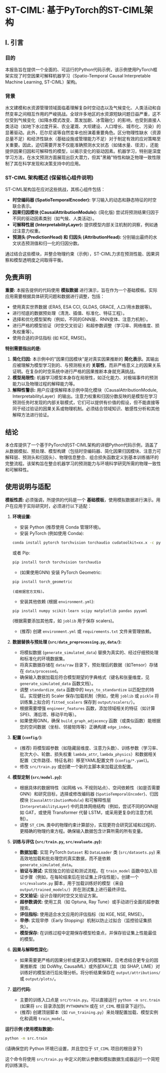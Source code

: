 # ST-CIML: 基于PyTorch的ST-CIML架构

## I. 引言

### 目的
本报告旨在提供一个全面的、可运行的Python代码示例，该示例使用PyTorch框架实现了时空因果可解释机器学习（Spatio-Temporal Causal Interpretable Machine Learning, ST-CIML）架构。

### 背景
水文建模和水资源管理领域面临着理解复杂时空动态以及气候变化、人类活动和自然变率之间相互作用的严峻挑战。全球许多地区的水资源短缺问题日益严重，这不仅受到气候变化（如降水模式改变、蒸发加剧、冰雪融化）的影响，也受到直接人类活动（如地下水过度开采、农业灌溉、大坝建设、人口增长、城市化、污染）的显著驱动。此外，厄尔尼诺等自然变率也扮演着重要角色。区分物理性缺水（资源总量不足）和经济性缺水（基础设施或管理能力不足）对于制定有效的应对策略至关重要。因此，迫切需要开发不仅能准确预测水文状态（如储水量、径流），还能提供因果归因和可解释性的模型，以揭示变化的驱动因素。机器学习，特别是深度学习方法，在水文预测方面展现出巨大潜力，但其"黑箱"特性和缺乏物理一致性限制了其在科学发现和决策支持中的应用。

### ST-CIML 架构概述 (保留核心组件说明)

ST-CIML架构旨在应对这些挑战，其核心组件包括：

*   **时空编码器 (SpatioTemporalEncoder):** 学习输入的动态和静态特征的时空联合表示。
*   **因果归因模块 (CausalAttributionModule):** (简化版) 尝试将预测结果归因于不同的驱动因素类别（如气候、人类活动）。
*   **可解释性层 (InterpretabilityLayer):** 提供模型内部关注机制的洞察，例如通过注意力权重。
*   **预测头 (PredictionHead) 和 归因头 (AttributionHead):** 分别输出最终的水文状态预测值和归一化的归因分数。

通过结合这些模块，并整合物理约束（示例），ST-CIML力求在预测性能、因果洞察和模型透明度之间取得平衡。

## 免责声明

**重要:** 本报告提供的代码使用 **模拟数据** 进行演示，旨在作为一个基础模板。实际应用需要根据具体研究问题和数据进行调整，包括：

*   使用真实世界数据 (ERA5, ESA CCI, GLDAS, GRACE, 人口/用水数据等)。
*   进行彻底的数据预处理（清洗、插值、标准化、特征工程）。
*   选择和优化模型架构（例如，不同的GNN层、RNN变体、注意力机制）。
*   进行严格的模型验证（时空交叉验证）和超参数调整（学习率、网络维度、损失权重等）。
*   使用合适的评估指标 (如 KGE, RMSE)。

**特别需要指出的是:**

1.  **简化归因:** 本示例中的"因果归因模块"是对真实因果推断的 **简化表示**。其输出应被理解为模型学习到的、与预测相关的 **关联性**，而非严格意义上的因果关系证明。在复杂的时空系统中进行严格的因果推断本身就充满挑战。
2.  **模型局限性:** 机器学习模型本身存在局限性，如泛化能力、对极端事件的预测能力以及物理过程的解释能力等。
3.  **解释性警示:** 用户应谨慎解释本示例中简化模块（CausalAttributionModule, InterpretabilityLayer）的输出。注意力权重和归因分数反映的是模型在学习预测任务时发现的内部关联模式，它们可以提供有价值的假设，但不能直接等同于经过验证的因果关系或物理机制。必须结合领域知识、敏感性分析和其他解释方法进行验证。

## 结论

本仓库提供了一个基于PyTorch的ST-CIML架构的详细Python代码示例，涵盖了从数据模拟、预处理、模型构建（包括时空编码器、简化因果归因模块、注意力可解释层、预测头和归因头）、物理信息整合、组合损失函数定义到基本训练循环的完整流程。该架构旨在整合机器学习的预测能力与环境科学研究所需的物理一致性和可解释性。

## 使用说明与适配

**模板性质:** 必须强调，所提供的代码是一个 **基础模板**，使用模拟数据进行演示。用户在应用于实际研究时，必须进行以下适配：

1.  **环境设置:**
    *   安装 Python (推荐使用 Conda 管理环境)。
    *   安装 PyTorch (例如使用 Conda):
       ```bash
       conda install pytorch torchvision torchaudio cudatoolkit=xx.x -c pytorch
       ```
       或者 Pip:
       ```bash
       pip install torch torchvision torchaudio
       ```
    *   (如果使用GNN) 安装 PyTorch Geometric:
       ```bash
       pip install torch_geometric
       ```
        (或根据官方文档)。
    *   安装其他依赖 (根据 `environment.yml`):
       ```bash
       pip install numpy scikit-learn scipy matplotlib pandas pyyaml
       ```
       (根据需要添加其他库，如 `joblib` 用于保存 scalers)。
    *   (推荐) 创建 `environment.yml` 或 `requirements.txt` 文件来管理依赖。

2.  **数据替换与预处理 (`src/data_preprocessing.py`, `data/`):**
    *   将模拟数据 (`generate_simulated_data`) 替换为真实的、经过仔细预处理和标准化的环境数据集。
    *   将真实数据存储在 `data/raw` 目录下，预处理后的数据（如Tensor）存储在 `data/processed`。
    *   确保输入数据加载后符合模型期望的字典格式（键名和张量维度，见 `generate_simulated_data` 函数文档）。
    *   调整 `standardize_data` 函数中的 `keys_to_standardize` 以匹配您的特征。实现健壮的 Scaler 保存/加载机制（例如，使用 `joblib` 或 `pickle` 将训练集上拟合的 `fitted_scalers` 保存到 `output/scalers/`）。
    *   根据需要增强 `engineer_features` 函数，添加领域相关的特征（如计算SPEI、滞后项、移动平均等）。
    *   如果使用GNN，确保 `build_graph_adjacency` 函数（或类似函数）能根据您的空间数据（坐标、邻接矩阵等）正确构建 `edge_index`。

3.  **配置 (`config/`):**
    *   (推荐) 将模型超参数（如隐藏层维度、注意力头数）、训练参数（学习率、批次大小、轮数、损失权重 `lambda_attr`, `lambda_physics`）和数据相关配置（文件路径、特征名称）移至YAML配置文件 (`config/*.yaml`)。
    *   修改 `src/train.py` 或创建一个新的主脚本来加载这些配置。

4.  **模型定制 (`src/model.py`):**
    *   根据具体的数据特性（如网格 vs. 不规则站点）、空间依赖性（如是否需要GNN）和研究目标，选择或修改编码器 (`SpatioTemporalEncoder`)、归因模块 (`CausalAttributionModule`) 和可解释性层 (`InterpretabilityLayer`) 中的具体网络结构（例如，尝试不同的GNN层如 GAT，或使用 Transformer 代替 LSTM，或采用更复杂的注意力机制）。
    *   调整 `ST_CIML` 类中的物理约束计算部分，实现更符合研究区域和过程的、更精确的物理约束方程。确保输入数据包含计算所需的所有变量。

5.  **训练与评估 (`src/train.py`, `src/evaluate.py`):**
    *   **数据加载:** 实现 PyTorch `Dataset` 和 `DataLoader` 类 (`src/datasets.py`) 来高效地加载和批处理您的真实数据，而不是依赖 `generate_simulated_data`。
    *   **验证与测试:** 实现独立的验证和测试流程。在 `train_model` 函数中加入验证步骤（例如，在每轮结束后在验证集上评估性能）。创建一个 `src/evaluate.py` 脚本，用于加载训练好的模型（来自 `output/trained_models/`）并在测试集上进行最终评估。
    *   **交叉验证:** 设计合理的时空交叉验证方案。
    *   **超参数调优:** 使用工具（如 Optuna, Ray Tune）或手动进行全面的超参数搜索。
    *   **评估指标:** 使用适合水文应用的评估指标（如 KGE, NSE, RMSE）。
    *   **早停:** 实现早停（Early Stopping）机制以防止过拟合（监控验证集损失）。
    *   **模型保存:** 在训练过程中定期保存模型检查点，并保存验证集上性能最佳的模型。

6.  **因果与解释性深化:**
    *   如果需要更严格的因果分析或更深入的模型解释，应考虑结合更专业的因果推断库（如 DoWhy, CausalML）或外部XAI工具（如 SHAP, LIME）对训练好的模型进行后处理分析。将分析结果保存在 `output/attributions/` 或 `output/plots/`。

7.  **运行代码:**
    *   主要的训练入口点是 `src/train.py`。可以直接运行 `python -m src.train` (如果将 `src` 目录添加到 `PYTHONPATH` 或在 `ST_CIML` 根目录下运行)。
    *   (推荐) 创建顶层脚本（如 `run_training.py`）来处理配置加载、模型实例化和调用 `train_model`。

**运行示例 (使用模拟数据):**

```bash
python -m src.train
```

(请确保您的 Python 环境已设置，并且您位于 `ST_CIML` 项目的根目录下)

这个命令将使用 `src/train.py` 中定义的默认参数和模拟数据生成器运行一个简短的训练演示。 